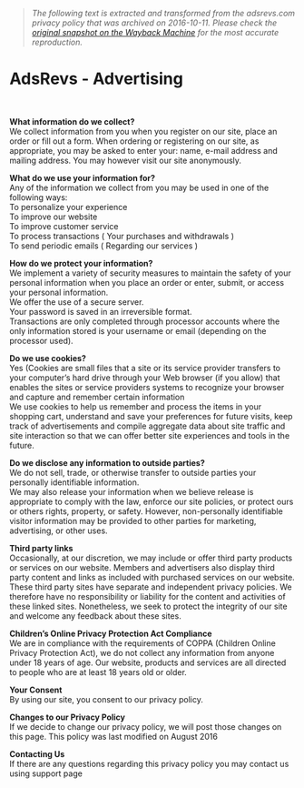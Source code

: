 > *The following text is extracted and transformed from the adsrevs.com privacy policy that was archived on 2016-10-11. Please check the [original snapshot on the Wayback Machine](https://web.archive.org/web/20161011033127id_/http%3A//adsrevs.com/privacy.php) for the most accurate reproduction.*

# AdsRevs - Advertising

﻿

**What information do we collect?**   
We collect information from you when you register on our site, place an order or fill out a form. When ordering or registering on our site, as appropriate, you may be asked to enter your: name, e-mail address and mailing address. You may however visit our site anonymously. 

**What do we use your information for?**   
Any of the information we collect from you may be used in one of the following ways:   
To personalize your experience   
To improve our website   
To improve customer service   
To process transactions ( Your purchases and withdrawals )   
To send periodic emails ( Regarding our services ) 

**How do we protect your information?**   
We implement a variety of security measures to maintain the safety of your personal information when you place an order or enter, submit, or access your personal information.   
We offer the use of a secure server.   
Your password is saved in an irreversible format.   
Transactions are only completed through processor accounts where the only information stored is your username or email (depending on the processor used). 

**Do we use cookies?**   
Yes (Cookies are small files that a site or its service provider transfers to your computer’s hard drive through your Web browser (if you allow) that enables the sites or service providers systems to recognize your browser and capture and remember certain information   
We use cookies to help us remember and process the items in your shopping cart, understand and save your preferences for future visits, keep track of advertisements and compile aggregate data about site traffic and site interaction so that we can offer better site experiences and tools in the future. 

**Do we disclose any information to outside parties?**   
We do not sell, trade, or otherwise transfer to outside parties your personally identifiable information.   
We may also release your information when we believe release is appropriate to comply with the law, enforce our site policies, or protect ours or others rights, property, or safety. However, non-personally identifiable visitor information may be provided to other parties for marketing, advertising, or other uses. 

**Third party links**   
Occasionally, at our discretion, we may include or offer third party products or services on our website. Members and advertisers also display third party content and links as included with purchased services on our website.   
These third party sites have separate and independent privacy policies. We therefore have no responsibility or liability for the content and activities of these linked sites. Nonetheless, we seek to protect the integrity of our site and welcome any feedback about these sites. 

**Children’s Online Privacy Protection Act Compliance**   
We are in compliance with the requirements of COPPA (Children Online Privacy Protection Act), we do not collect any information from anyone under 18 years of age. Our website, products and services are all directed to people who are at least 18 years old or older. 

**Your Consent**   
By using our site, you consent to our privacy policy. 

**Changes to our Privacy Policy**   
If we decide to change our privacy policy, we will post those changes on this page. This policy was last modified on August 2016 

**Contacting Us**   
If there are any questions regarding this privacy policy you may contact us using support page 

﻿
